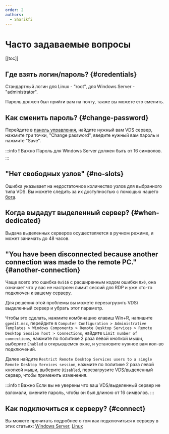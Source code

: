 ```yaml
---
order: 2
authors:
  - Sharikfi
---
```


# Часто задаваемые вопросы

[[toc]]

## Где взять логин/пароль? {#credentials}

Стандартный логин для Linux - "root", для Windows Server - "administrator".

Пароль должен был прийти вам на почту, также вы можете его сменить.

## Как сменить пароль? {#change-password}

Перейдите в [панель управления](https://vm.play2go.cloud), найдите нужный вам VDS сервер, нажмите три точки, "Change password", введите нужный вам пароль и нажмите "Save".

<AImg src="/vds/faq/pwd.png" alt="Смена пароля"/>

:::info :exclamation: Важно
Пароль для Windows Server должен быть от 16 символов.
:::

## "Нет свободных узлов" {#no-slots}

Ошибка указывает на недостаточное количество узлов для выбранного типа VDS.
Вы можете следить за их доступностью с помощью нашего [бота](https://t.me/play2gostatus_bot).

## Когда выдадут выделенный сервер? {#when-dedicated}

Выдача выделенных серверов осуществляется в ручном режиме, и может занимать до 48 часов.

## "You have been disconnected because another connection was made to the remote РС." {#another-connection}

Чаще всего это ошибка `0x516` с расширенным кодом ошибки `0x0`, она означает что у вас не настроен лимит сессий для RDP и уже кто-то подключен к вашему серверу.

Для решения этой проблемы вы можете перезагрузить VDS/выделенный сервер и убрать этот параметр.

Чтобы это сделать, нажмите комбинацию клавиш Win+R, напишите `gpedit.msc`, перейдите в `Computer Configuration > Administrative Templates > Windows Components > Remote Desktop Services > Remote Desktop Session host > Connections`, найдите `Limit number of connections`, нажмите по политике 2 раза левой кнопкой мыши, выберите `Enabled` в открывшемся окне, и установите нужное вам кол-во подключений.

<AImg src="/vds/faq/gpedit.png" alt="Step 1"/>

Далее найдите `Restrict Remote Desktop Services users to a single Remote Desktop Services session`, нажмите по политике 2 раза левой кнопкой мыши, выберите `Disabled`, перезагрузите VDS/выделенный сервер, чтобы применить изменения.

<AImg src="/vds/faq/rrds.png" alt="Step 2"/>

:::info :exclamation: Важно
Если вы не уверены что ваш VDS/выделенный сервер не взломали, смените пароль, чтобы он был длиною от 16 символов.
:::

## Как подключиться к серверу? {#connect}

Вы можете прочитать подробнее о том как подключиться к серверу в этих статьях: [Windows Server](/vds/rdp), [Linux](/vds/ssh)

